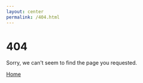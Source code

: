 ```yaml
---
layout: center
permalink: /404.html
---
```


# 404

Sorry, we can't seem to find the page you requested.

<div class="mt3">
  <a href="{{ site.baseurl }}/" class="button button-blue button-big">Home</a>
</div>
